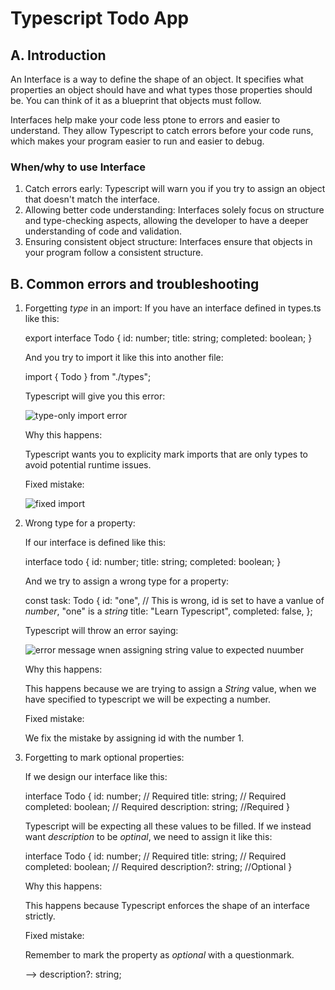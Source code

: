 # Typescript Todo App

## A. Introduction
An Interface is a way to define the shape of an object. It specifies what properties an object should have and what types those properties should be. You can think of it as a blueprint that objects must follow. 

Interfaces help make your code less ptone to errors and easier to understand. They allow Typescript to catch errors before your code runs, which makes your program easier to run and easier to debug. 

### When/why to use Interface
1. Catch errors early:
    Typescript will warn you if you try to assign an object that doesn't match the interface. 
2. Allowing better code understanding:
    Interfaces solely focus on structure and type-checking aspects, allowing the developer to have a deeper understanding of code and validation.
3. Ensuring consistent object structure:
    Interfaces ensure that objects in your program follow a consistent structure.


## B. Common errors and troubleshooting
1. Forgetting *type* in an import:
    If you have an interface defined in types.ts like this:

    export interface Todo {
        id: number;
        title: string;
        completed: boolean;
    }

    And you try to import it like this into another file:

    import { Todo } from "./types"; 

    Typescript will give you this error:

    ![type-only import error](<Screenshot 2025-09-02 102650.png>)


    Why this happens:

    Typescript wants you to explicity mark imports that are only types to avoid potential runtime issues.

    Fixed mistake:

    ![fixed import](<Screenshot 2025-09-02 103216.png>)


2. Wrong type for a property:

    If our interface is defined like this:

    interface todo {
        id: number;
        title: string;
        completed: boolean;
    }

    And we try to assign a wrong type for a property:

    const task: Todo {
        id: "one",       // This is wrong, id is set to have a vanlue of *number*, "one" is a *string*
        title: "Learn Typescript",
        completed: false,
    };

    Typescript will throw an error saying:

    ![error message wnen assigning string value to expected nuumber](image.png)


    Why this happens:

    This happens because we are trying to assign a *String* value, when we have specified to typescript we will be expecting a number.

    Fixed mistake:

    We fix the mistake by assigning id with the number 1.


3. Forgetting to mark optional properties:

    If we design our interface like this:

    interface Todo {
        id: number;                 // Required
        title: string;              // Required
        completed: boolean;         // Required 
        description: string;        //Required
    }

    Typescript will be expecting all these values to be filled. If we instead want *description* to be *optinal*, we need to assign it like this:

      interface Todo {
        id: number;                 // Required
        title: string;              // Required
        completed: boolean;         // Required 
        description?: string;       //Optional
    }

    Why this happens:

    This happens because Typescript enforces the shape of an interface strictly.

    Fixed mistake:

    Remember to mark the property as *optional* with a questionmark.

    --> description?: string;





